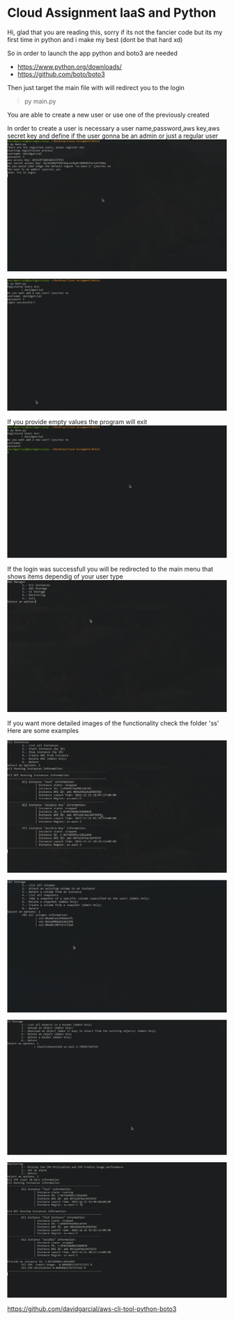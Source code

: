 # Cloud Assignment IaaS and Python 

Hi, glad that you are reading this, sorry if its not the fancier code 
but its my first time in python and i make my best (dont be that hard xd)

So in order to launch the app python and boto3 are needed
* https://www.python.org/downloads/
* https://github.com/boto/boto3

Then just target the main file with will redirect you to the login
> py main.py

You are able to create a new user or use one of the previously created

In order to create a user is necessary a user name,password,aws key,aws secret key and define if the user gonna be an admin or just a regular user
![User Registration](./Captures/login/login%20user%20registration.png)

![Login](./Captures/login/login_successful.png)

If you provide empty values the program will exit
![Exit](./Captures/login/login_empty_values.png)

If the login was successfull you will be redirected to the main menu that shows items dependig of your user type
![Main Menu](./Captures/login/main_menu.png)

If you want more detailed images of the functionality check the folder 'ss'
Here are some examples

![EC2 Menu](./Captures/ec2/ec2_list.png)

![EBS Menu](./Captures/ebs/ebs_list_volumes.png)

![S3 Menu](./Captures/s3/s3_list_objects.png)

![Monito Menu](./Captures/monitor/cpu_utilization_credits.png)

https://github.com/davidgarcial/aws-cli-tool-python-boto3
